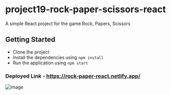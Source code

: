 # project19-rock-paper-scissors-react

A simple React project for the game Rock, Papers, Scissors

## Getting Started

- Clone the project
- Install the dependencies using `npm install`
- Run the application using `npm start`

### Deployed Link - https://rock-paper-react.netlify.app/
![image](https://user-images.githubusercontent.com/48837703/223825973-c007e1f6-d5de-4d13-b377-72579c721eda.png)
